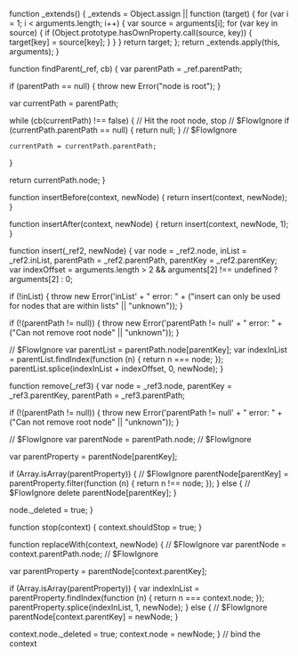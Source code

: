 function _extends() { _extends = Object.assign || function (target) { for (var i = 1; i < arguments.length; i++) { var source = arguments[i]; for (var key in source) { if (Object.prototype.hasOwnProperty.call(source, key)) { target[key] = source[key]; } } } return target; }; return _extends.apply(this, arguments); }

function findParent(_ref, cb) {
  var parentPath = _ref.parentPath;

  if (parentPath == null) {
    throw new Error("node is root");
  }

  var currentPath = parentPath;

  while (cb(currentPath) !== false) {
    // Hit the root node, stop
    // $FlowIgnore
    if (currentPath.parentPath == null) {
      return null;
    } // $FlowIgnore


    currentPath = currentPath.parentPath;
  }

  return currentPath.node;
}

function insertBefore(context, newNode) {
  return insert(context, newNode);
}

function insertAfter(context, newNode) {
  return insert(context, newNode, 1);
}

function insert(_ref2, newNode) {
  var node = _ref2.node,
      inList = _ref2.inList,
      parentPath = _ref2.parentPath,
      parentKey = _ref2.parentKey;
  var indexOffset = arguments.length > 2 && arguments[2] !== undefined ? arguments[2] : 0;

  if (!inList) {
    throw new Error('inList' + " error: " + ("insert can only be used for nodes that are within lists" || "unknown"));
  }

  if (!(parentPath != null)) {
    throw new Error('parentPath != null' + " error: " + ("Can not remove root node" || "unknown"));
  }

  // $FlowIgnore
  var parentList = parentPath.node[parentKey];
  var indexInList = parentList.findIndex(function (n) {
    return n === node;
  });
  parentList.splice(indexInList + indexOffset, 0, newNode);
}

function remove(_ref3) {
  var node = _ref3.node,
      parentKey = _ref3.parentKey,
      parentPath = _ref3.parentPath;

  if (!(parentPath != null)) {
    throw new Error('parentPath != null' + " error: " + ("Can not remove root node" || "unknown"));
  }

  // $FlowIgnore
  var parentNode = parentPath.node; // $FlowIgnore

  var parentProperty = parentNode[parentKey];

  if (Array.isArray(parentProperty)) {
    // $FlowIgnore
    parentNode[parentKey] = parentProperty.filter(function (n) {
      return n !== node;
    });
  } else {
    // $FlowIgnore
    delete parentNode[parentKey];
  }

  node._deleted = true;
}

function stop(context) {
  context.shouldStop = true;
}

function replaceWith(context, newNode) {
  // $FlowIgnore
  var parentNode = context.parentPath.node; // $FlowIgnore

  var parentProperty = parentNode[context.parentKey];

  if (Array.isArray(parentProperty)) {
    var indexInList = parentProperty.findIndex(function (n) {
      return n === context.node;
    });
    parentProperty.splice(indexInList, 1, newNode);
  } else {
    // $FlowIgnore
    parentNode[context.parentKey] = newNode;
  }

  context.node._deleted = true;
  context.node = newNode;
} // bind the context
